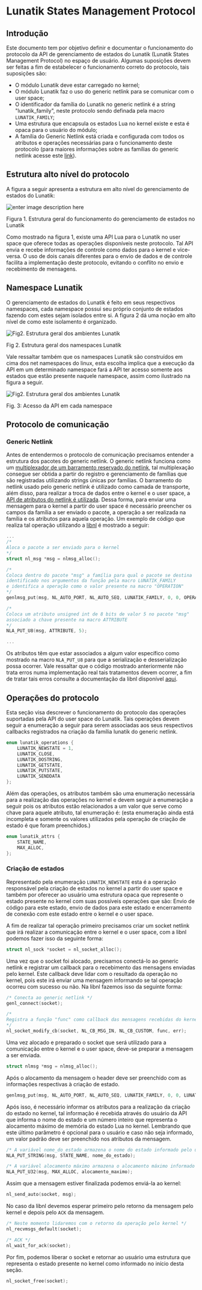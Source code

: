 # Lunatik States Management Protocol

## Introdução

Este documento tem por objetivo definir e documentar o funcionamento do protocolo da API de gerenciamento de estados do Lunatik (Lunatik States Management Protocol) no espaço de usuário. Algumas suposições devem ser feitas a fim de estabelecer o funcionamento correto do protocolo, tais suposições são:
- O módulo Lunatik deve estar carregado no kernel;
- O módulo Lunatik faz o uso do generic netlink para se comunicar com o user space;
- O identificador da família do Lunatik no generic netlink é a string "lunatik_family", neste protocolo sendo definada pela macro `LUNATIK_FAMILY`;
- Uma estrutura que encapsula os estados Lua no kernel existe e esta é opaca para o usuário do módulo;
- A família do Generic Netlink está criada e configurada com todos os atributos e operações necessárias para o funcionamento deste protocolo (para maiores informações sobre as famílias do generic netlink acesse este [link](https://wiki.linuxfoundation.org/networking/generic_netlink_howto#the_genl_family_structure)).


## Estrutura alto nível do protocolo

A figura a seguir apresenta a estrutura em alto nível do gerenciamento de estados do Lunatik:

![enter image description here](https://i.ibb.co/s30v6Sc/diagramas-estrutura-geral.png)

Figura 1. Estrutura geral do funcionamento do gerenciamento de estados no Lunatik

Como mostrado na figura 1, existe uma API Lua para o Lunatik no user space que oferece todas as operações disponíveis neste protocolo. Tal API envia e recebe informações de controle como dados para o kernel e vice-versa. O uso de dois canais diferentes para o envio de dados e de controle facilita a implementação deste protocolo, evitando o conflito no envio e recebimento de mensagens. 

## <a name="namespace"></a> Namespace Lunatik
O gerenciamento de estados do Lunatik é feito em seus respectivos namespaces, cada namespace possui seu próprio conjunto de estados fazendo com estes sejam isolados entre si. A figura 2 dá uma noção em alto nível de como este isolamento é organizado. 

![Fig2. Estrutura geral dos ambientes Lunatik](https://i.ibb.co/MCD45yy/diagramas-namespaces.png)

Fig 2. Estrutura geral dos namespaces Lunatik

Vale ressaltar também que os namespaces Lunatik são construídos em cima dos net namespaces do linux, esta escolha implica que a execução da API em um determinado namespace fará a API ter acesso somente aos estados que estão presente naquele namespace, assim como ilustrado na figura a seguir.

![Fig2. Estrutura geral dos ambientes Lunatik](https://i.ibb.co/ykwy2J4/diagramas-namespace-kernel-user-space.png)

Fig. 3: Acesso da API em cada namespace

## Protocolo de comunicação

### Generic Netlink
Antes de entendermos o protocolo de comunicação precisamos entender a estrutura dos pacotes do generic netlink. O generic netlink funciona como um [multiplexador de um barramento reservado do netlink](https://wiki.linuxfoundation.org/networking/generic_netlink_howto#architectural_overview), tal multiplexação consegue ser obtida a partir do registro e gerenciamento de famílias que são registradas utilizando strings únicas por famílias. O barramento do netlink usado pelo generic netlink é utilizado como camada de transporte, além disso, para realizar a troca de dados entre o kernel e o user space, a [API de atributos do netlink é utilizada](https://elixir.bootlin.com/linux/latest/source/include/net/netlink.h#L315). Dessa forma, para enviar uma mensagem para o kernel a partir do user space é necessário preencher os campos da família a ser enviado o pacote, a operação a ser realizada na família e os atributos para aquela operação. Um exemplo de código que realiza tal operação utilizando a [libnl](https://www.infradead.org/~tgr/libnl/) é mostrado a seguir:

```c
...
/* 
Aloca o pacote a ser enviado para o kernel
*/
struct nl_msg *msg = nlmsg_alloc(); 

/*
Coloca dentro do pacote "msg" a família para qual o pacote se destina
identificado nos argumentos da função pela macro LUNATIK_FAMILY
e identifica a operação como o valor presente na macro "OPERATION"
*/
genlmsg_put(msg, NL_AUTO_PORT, NL_AUTO_SEQ, LUNATIK_FAMILY, 0, 0, OPERATION, 1);

/*
Coloca um atributo unsigned int de 8 bits de valor 5 no pacote "msg"
associado a chave presente na macro ATTRIBUTE
*/
NLA_PUT_U8(msg, ATTRIBUTE, 5);

...
```

Os atributos têm que estar associados a algum valor específico como mostrado na macro `NLA_PUT_U8` para que a serialização e desserialização possa ocorrer.  Vale ressaltar que o código mostrado anteriormente não trata erros numa implementação real tais tratamentos devem ocorrer, a fim de tratar tais erros consulte a documentação da libnl disponível [aqui](https://www.infradead.org/~tgr/libnl/doc/api/group__genl.html).


## Operações do protocolo
Esta seção visa descrever o funcionamento do protocolo das operações suportadas pela API do user space do Lunatik. Tais operações devem seguir a enumeração a seguir para serem associadas aos seus respectivos callbacks registrados na criação da família lunatik do generic netlink.
```c
enum lunatik_operations {
	LUNATIK_NEWSTATE = 1,
	LUNATIK_CLOSE,
	LUNATIK_DOSTRING,
	LUNATIK_GETSTATE,
	LUNATIK_PUTSTATE,
	LUNATIK_SENDDATA
};
```

Além das operações, os atributos também são uma enumeração necessária para a realização das operações no kernel e devem seguir a enumeração a seguir pois os atributos estão relacionados a um valor que serve como chave para aquele atributo, tal enumeração é: (esta enumeração ainda está incompleta e somente os valores utilizados pela operação de criação de estado é que foram preenchidos.)

```c
enum lunatik_attrs {
	STATE_NAME,
	MAX_ALLOC,
};
```

### Criação de estados

Representado pela enumeração `LUNATIK_NEWSTATE` esta é a operação responsável pela criação de estados no kernel a partir do user space e também por oferecer ao usuário uma estrutura opaca que represente o estado presente no kernel com suas possíveis operações que são: Envio de código para este estado, envio de dados para este estado e encerramento de conexão com este estado entre o kernel e o user space.

A fim de realizar tal operação primeiro precisamos criar um socket netlink que irá realizar a comunicação entre o kernel e o user space, com a libnl podemos fazer isso da seguinte forma:
```c
struct nl_sock *socket = nl_socket_alloc();
```

Uma vez que o socket foi alocado, precisamos conectá-lo ao generic netlink e registrar um callback para o recebimento das mensagens enviadas pelo kernel. Este callback deve lidar com o resultado da operação no kernel, pois este irá enviar uma mensagem informando se tal operação ocorreu com sucesso ou não. Na libnl fazemos isso da seguinte forma:
```c
/* Conecta ao generic netlink */
genl_connect(socket); 

/* 
Registra a função "func" como callback das mensagens recebidas do kernel
*/
nl_socket_modify_cb(socket, NL_CB_MSG_IN, NL_CB_CUSTOM, func, err);
```

Uma vez alocado e preparado o socket que será utilizado para a comunicação entre o kernel e o user space, deve-se preparar a mensagem a ser enviada.

```c
struct nlmsg *msg = nlmsg_alloc();
```

Após o alocamento da mensagem o header deve ser preenchido com as informações respectivas à criação de estado.

```c
genlmsg_put(msg, NL_AUTO_PORT, NL_AUTO_SEQ, LUNATIK_FAMILY, 0, 0, LUNATIK_NEWSTATE, 1);
```
Após isso, é necessário informar os atributos para a realização da criação do estado no kernel, tal informação é recebida através do usuário da API que informa o nome do estado e um número inteiro que representa o alocamento máximo de memória do estado Lua no kernel. Lembrando que este último parâmetro é opcional para o usuário e caso não seja informado, um valor padrão deve ser preenchido nos atributos da mensagem. 
```c
/* A variável nome_do_estado armazena o nome do estado informado pelo usuário */
NLA_PUT_STRING(msg, STATE_NAME, nome_do_estado);

/* A variável alocamento máximo armazena o alocamento máximo informado pelo usuário */
NLA_PUT_U32(msg, MAX_ALLOC, alocamento_maximo);
```
Assim que a mensagem estiver finalizada podemos enviá-la ao kernel:

```c
nl_send_auto(socket, msg);
```
No caso da libnl devemos esperar primeiro pelo retorno da mensagem pelo kernel e depois pelo `ACK` da mensagem.
```c
/* Neste momento lidaremos com o retorno da operação pelo kernel */
nl_recvmsgs_default(socket);

/* ACK */
nl_wait_for_ack(socket);
```

Por fim, podemos liberar o socket e retornar ao usuário uma estrutura que representa o estado presente no kernel como informado no início desta seção.
```c
nl_socket_free(socket);
```

